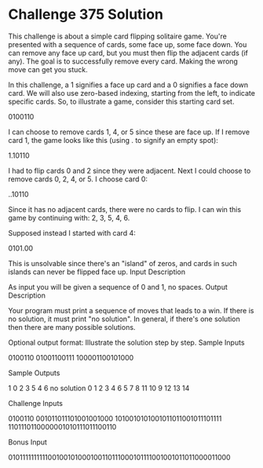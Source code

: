 # Challenge 375 Solution
This challenge is about a simple card flipping solitaire game. You're presented with a sequence of cards, some face up, some face down. You can remove any face up card, but you must then flip the adjacent cards (if any). The goal is to successfully remove every card. Making the wrong move can get you stuck.

In this challenge, a 1 signifies a face up card and a 0 signifies a face down card. We will also use zero-based indexing, starting from the left, to indicate specific cards. So, to illustrate a game, consider this starting card set.

0100110

I can choose to remove cards 1, 4, or 5 since these are face up. If I remove card 1, the game looks like this (using . to signify an empty spot):

1.10110

I had to flip cards 0 and 2 since they were adjacent. Next I could choose to remove cards 0, 2, 4, or 5. I choose card 0:

..10110

Since it has no adjacent cards, there were no cards to flip. I can win this game by continuing with: 2, 3, 5, 4, 6.

Supposed instead I started with card 4:

0101.00

This is unsolvable since there's an "island" of zeros, and cards in such islands can never be flipped face up. Input Description

As input you will be given a sequence of 0 and 1, no spaces. Output Description

Your program must print a sequence of moves that leads to a win. If there is no solution, it must print "no solution". In general, if there's one solution then there are many possible solutions.

Optional output format: Illustrate the solution step by step. Sample Inputs

0100110 01001100111 100001100101000

Sample Outputs

1 0 2 3 5 4 6 no solution 0 1 2 3 4 6 5 7 8 11 10 9 12 13 14

Challenge Inputs

0100110 001011011101001001000 1010010101001011011001011101111 1101110110000001010111011100110

Bonus Input

010111111111100100101000100110111000101111001001011011000011000
